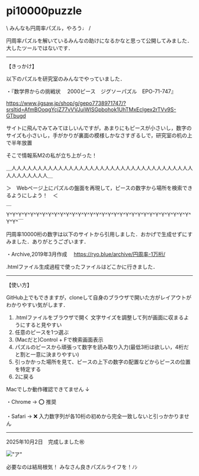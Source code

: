 # pi10000puzzle
\ みんなも円周率パズル，やろう♩ /

円周率パズルを解いているみんなの助けになるかなと思って公開してみました．大したツールではないです．

-----------------------

【きっかけ】

以下のパズルを研究室のみんなでやっていました．

・『数学界からの挑戦状 　2000ピース　ジグソーパズル　EPO-71-747』

https://www.jigsaw.jp/shop/g/gepo7738971747/?srsltid=AfmBOoqgYcjZ77vVVJuiWISGpbohok1UhTMxEclgex2rTVv9S-GTbugd

サイトに飛んでみてみてほしいんですが，あまりにもピースが小さいし，数字のサイズも小さいし，手がかりが裏面の模様しかなさすぎるしで，研究室の机の上で半年放置

そこで情報系M2の私が立ち上がった！

＿人人人人人人人人人人人人人人人人人人人人人人人人人人人人人人人人人人人人人人人人人人人＿

＞　Webページ上にパズルの盤面を再現して，ピースの数字から場所を検索できるようにしよう！　＜

￣Y^Y^Y^Y^Y^Y^Y^Y^Y^Y^Y^Y^Y^Y^Y^Y^Y^Y^Y^Y^Y^Y^Y^Y^Y^Y^Y^Y^Y^Y^Y^Y^Y^￣

円周率10000桁の数字は以下のサイトから引用しました．おかげで生成せずにすみました．ありがとうございます．

・Archive,2019年3月作成　
https://ryo.blue/archive/円周率-1万桁/

.htmlファイル生成過程で使ったファイルはどこかに行きました．

-----------------------

【使い方】

GitHub上でもできますが，cloneして自身のブラウザで開いた方がレイアウトがわかりやすい気がします．

1. .htmlファイルをブラウザで開く 文字サイズを調整して列が画面に収まるようにすると見やすい
2. 任意のピースを1つ選ぶ
3. (Macだと)Control + Fで検索画面表示
4. パズルのピースから頑張って数字を読み取り入力(最低3桁は欲しい，4桁だと割と一意に決まりやすい)
5. 引っかかった場所を見て、ピースの上下の数字の配置などからピースの位置を特定する
6. 2に戻る

Macでしか動作確認できてません ↓

・Chrome → ⭕️ 推奨

・Safari → ❌ 入力数字列が各10桁の初めから完全一致しないと引っかかりません

-----------------------

2025年10月2日　完成しました㊗️

!["ア"](puzzle.heic)

必要なのは結局根気！
みなさん良きパズルライフを！ﾉｼ
